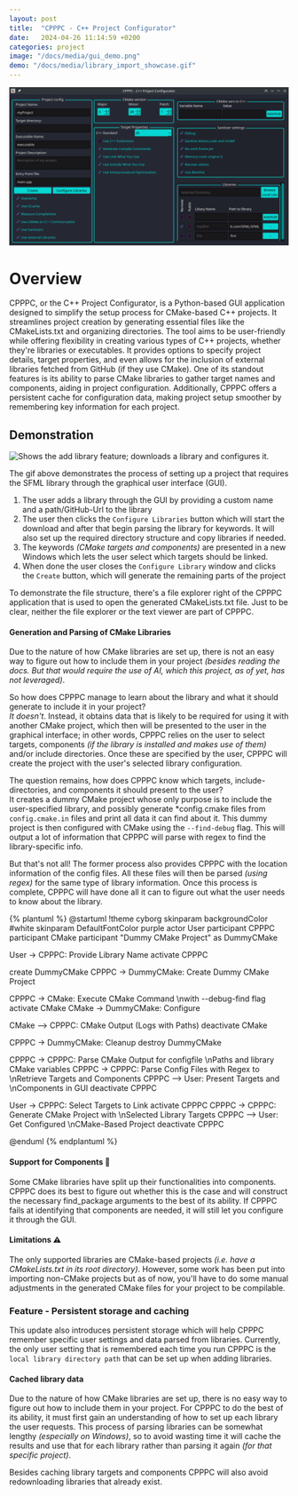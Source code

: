 ```yaml
---
layout: post
title:  "CPPPC - C++ Project Configurator"
date:   2024-04-26 11:14:59 +0200
categories: project
image: "/docs/media/gui_demo.png"
demo: "/docs/media/library_import_showcase.gif"
---
```



![Example Image](/docs/media/gui_demo.png)

# Overview
CPPPC, or the C++ Project Configurator, is a Python-based GUI application designed to simplify the setup process for CMake-based C++ projects. It streamlines project creation by generating essential files like the CMakeLists.txt and organizing directories. The tool aims to be user-friendly while offering flexibility in creating various types of C++ projects, whether they're libraries or executables. It provides options to specify project details, target properties, and even allows for the inclusion of external libraries fetched from GitHub (if they use CMake). One of its standout features is its ability to parse CMake libraries to gather target names and components, aiding in project configuration. Additionally, CPPPC offers a persistent cache for configuration data, making project setup smoother by remembering key information for each project.

## Demonstration 
![Shows the add library feature; downloads a library and configures it.](/docs/media/library_import_showcase.gif)

The gif above demonstrates the process of setting up a project that requires the SFML library through the graphical user interface (GUI).
 
1. The user adds a library through the GUI by providing a custom name and a path/GitHub-Url to the library
2. The user then clicks the `Configure Libraries` button which will start the download and after that begin parsing the library for keywords. It will also set up the required directory structure and copy libraries if needed.
3. The keywords *(CMake targets and components)* are presented in a new Windows which lets the user select which targets should be linked. 
4. When done the user closes the `Configure Library` window and clicks the `Create` button, which will generate the remaining parts of the project 

To demonstrate the file structure, there's a file explorer right of the CPPPC application that is used to open the generated CMakeLists.txt file. Just to be clear, neither the file explorer or the text viewer are part of CPPPC.

#### Generation and Parsing of CMake Libraries 
Due to the nature of how CMake libraries are set up, there is not an easy way to figure out how to include them in your project *(besides reading the docs. But that would require the use of AI, which this project, as of yet, has not leveraged)*. 

So how does CPPPC manage to learn about the library and what it should generate to include it in your project?<br>
*It doesn't*. Instead, it obtains data that is likely to be required for using it with another CMake project, which then will be presented to the user in the graphical interface; in other words, CPPPC relies on the user to select targets, components *(if the library is installed and makes use of them)* and/or include directories. Once these are specified by the user, CPPPC will create the project with the user's selected library configuration.

The question remains, how does CPPPC know which targets, include-directories, and components it should present to the user?<br>
It creates a dummy CMake project whose only purpose is to include the user-specified library,  and possibly generate \*config.cmake files from `config.cmake.in` files and print all data it can find about it. This dummy project is then configured with CMake using the `--find-debug` flag. This will output a lot of information that CPPPC will parse with regex to find the library-specific info.

But that's not all! The former process also provides CPPPC with the location information of the config files. All these files will then be parsed *(using regex)* for the same type of library information. Once this process is complete, CPPPC will have done all it can to figure out what the user needs to know about the library. 



{% plantuml %}
@startuml
!theme cyborg
skinparam backgroundColor #white
skinparam DefaultFontColor purple
actor User
participant CPPPC
participant CMake
participant "Dummy CMake Project" as DummyCMake


User -> CPPPC: Provide Library Name
activate CPPPC

create DummyCMake
CPPPC -> DummyCMake: Create Dummy CMake Project

CPPPC -> CMake: Execute CMake Command \nwith --debug-find flag
activate CMake
CMake -> DummyCMake: Configure

CMake --> CPPPC: CMake Output (Logs with Paths)
deactivate CMake

CPPPC -> DummyCMake: Cleanup
destroy DummyCMake

CPPPC -> CPPPC: Parse CMake Output for configfile \nPaths and library CMake variables
CPPPC -> CPPPC: Parse Config Files with Regex to \nRetrieve Targets and Components
CPPPC --> User: Present Targets and \nComponents in GUI
deactivate CPPPC

User -> CPPPC: Select Targets to Link
activate CPPPC
CPPPC -> CPPPC: Generate CMake Project with \nSelected Library Targets
CPPPC --> User: Get Configured \nCMake-Based Project
deactivate CPPPC

@enduml
{% endplantuml %}



#### Support for Components  🧩
Some CMake libraries have split up their functionalities into components. CPPPC does its best to figure out whether this is the case and will construct the necessary find_package arguments to the best of its ability. If CPPPC fails at identifying that components are needed, it will still let you configure it through the GUI.

#### Limitations ⚠️
The only supported libraries are CMake-based projects *(i.e. have a CMakeLists.txt in its root directory)*.
However, some work has been put into importing non-CMake projects but as of now, you'll have to do some manual adjustments in the generated CMake files for your project to be compilable.


### Feature - Persistent storage and caching
This update also introduces persistent storage which will help CPPPC remember specific user settings and data parsed from libraries. 
Currently, the only user setting that is remembered each time you run CPPPC is the `local library directory path` that can be set up when adding libraries. 

#### Cached library data
Due to the nature of how CMake libraries are set up, there is no easy way to figure out how to include them in your project. 
For CPPPC to do the best of its ability, it must first gain an understanding of how to set up each library the user requests. 
This process of parsing libraries can be somewhat lengthy *(especially on Windows)*, so to avoid wasting time it will cache the results and use that for each library rather than parsing it again *(for that specific project)*. 

Besides caching library targets and components CPPPC will also avoid redownloading libraries that already exist.

